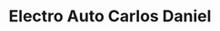 ---
title: "Electro Auto Carlos Daniel"
url: /santo-domingo-este/electro-auto-carlos-daniel/
shop: Allgemein
---